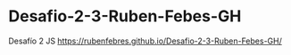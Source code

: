 # Desafio-2-3-Ruben-Febes-GH
 Desafío 2 JS
https://rubenfebres.github.io/Desafio-2-3-Ruben-Febes-GH/
